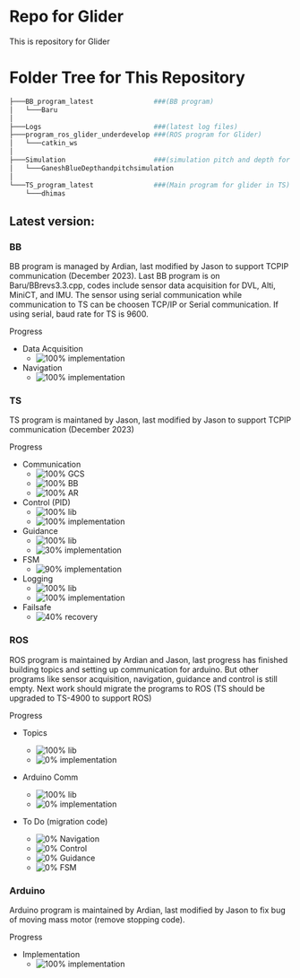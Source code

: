 ﻿# Repo for Glider
This is repository for Glider

# Folder Tree for This Repository
```bash
├───BB_program_latest               ###(BB program)
│   └───Baru
│       
├───Logs                            ###(latest log files)
├───program_ros_glider_underdevelop ###(ROS program for Glider)
│   └───catkin_ws
│     
├───Simulation                      ###(simulation pitch and depth for glider)
│   └───GaneshBlueDepthandpitchsimulation
│
└───TS_program_latest               ###(Main program for glider in TS)
    └───dhimas
```

## Latest version:
### BB
BB program is managed by Ardian, last modified by Jason to support TCPIP communication (December 2023). Last BB program is on Baru/BBrevs3.3.cpp, codes include sensor data acquisition for DVL, Alti, MiniCT, and IMU. The sensor using serial communication while communication to TS can be choosen TCP/IP or Serial communication. If using serial, baud rate for TS is 9600.

Progress
- Data Acquisition
  - ![100%](https://progress-bar.dev/100) implementation
- Navigation
  - ![100%](https://progress-bar.dev/100) implementation

### TS
TS program is maintaned by Jason, last modified by Jason to support TCPIP communication (December 2023)

Progress
- Communication 
  - ![100%](https://progress-bar.dev/100) GCS   
  - ![100%](https://progress-bar.dev/100) BB  
  - ![100%](https://progress-bar.dev/100) AR  
- Control (PID) 
  - ![100%](https://progress-bar.dev/100) lib  
  - ![100%](https://progress-bar.dev/100) implementation  
- Guidance
  - ![100%](https://progress-bar.dev/100) lib   
  - ![30%](https://progress-bar.dev/30) implementation 
- FSM
  - ![90%](https://progress-bar.dev/90) implementation
- Logging 
  - ![100%](https://progress-bar.dev/100) lib
  - ![100%](https://progress-bar.dev/70) implementation  
- Failsafe
  - ![40%](https://progress-bar.dev/40) recovery
 

### ROS
ROS program is maintained by Ardian and Jason, last progress has finished building topics and setting up communication for arduino. But other programs like sensor acquisition, navigation, guidance and control is still empty. Next work should migrate the programs to ROS (TS should be upgraded to TS-4900 to support ROS)

Progress
- Topics
  - ![100%](https://progress-bar.dev/100) lib
  - ![0%](https://progress-bar.dev/0) implementation    
  
- Arduino Comm
  - ![100%](https://progress-bar.dev/100) lib
  - ![0%](https://progress-bar.dev/0) implementation  
  
- To Do (migration code)
  - ![0%](https://progress-bar.dev/0) Navigation  
  - ![0%](https://progress-bar.dev/0) Control
  - ![0%](https://progress-bar.dev/0) Guidance
  - ![0%](https://progress-bar.dev/0) FSM

### Arduino
Arduino program is maintained by Ardian, last modified by Jason to fix bug of moving mass motor (remove stopping code).

Progress
- Implementation
  - ![100%](https://progress-bar.dev/100) implementation



